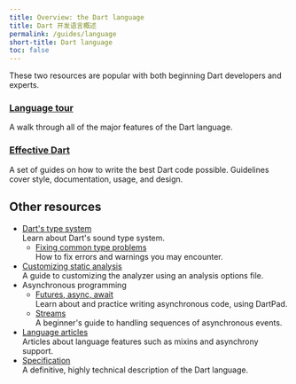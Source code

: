 ```yaml
---
title: Overview: the Dart language
title: Dart 开发语言概述
permalink: /guides/language
short-title: Dart language
toc: false
---
```


These two resources are popular with both beginning Dart developers and experts.

<div class="card-grid">
  <div class="card">
    <h3><a href="/guides/language/language-tour">Language tour</a></h3>
    <p>A walk through all of the major features of the Dart language.</p>
  </div>
  <div class="card">
    <h3><a href="/guides/language/effective-dart">Effective Dart</a></h3>
    <p>A set of guides on how to write the best Dart code
    possible. Guidelines cover style, documentation, usage,
    and design.</p>
  </div>
</div>

## Other resources

* [Dart's type system](/guides/language/type-system)<br>
    Learn about Dart's sound type system.
  * [Fixing common type problems](/guides/language/sound-problems)<br>
    How to fix errors and warnings you may encounter.
* [Customizing static analysis](/guides/language/analysis-options)<br>
    A guide to customizing the analyzer using an analysis options file.
* Asynchronous programming
  * [Futures, async, await](/codelabs/async-await)<br>
    Learn about and practice writing asynchronous code, using DartPad.
  * [Streams](/tutorials/language/streams)<br>
    A beginner's guide to handling sequences of asynchronous events.
* [Language articles](/articles/language)<br>
  Articles about language features such as mixins and asynchrony support.
* [Specification](/guides/language/spec)<br>
  A definitive, highly technical description of the Dart language.
